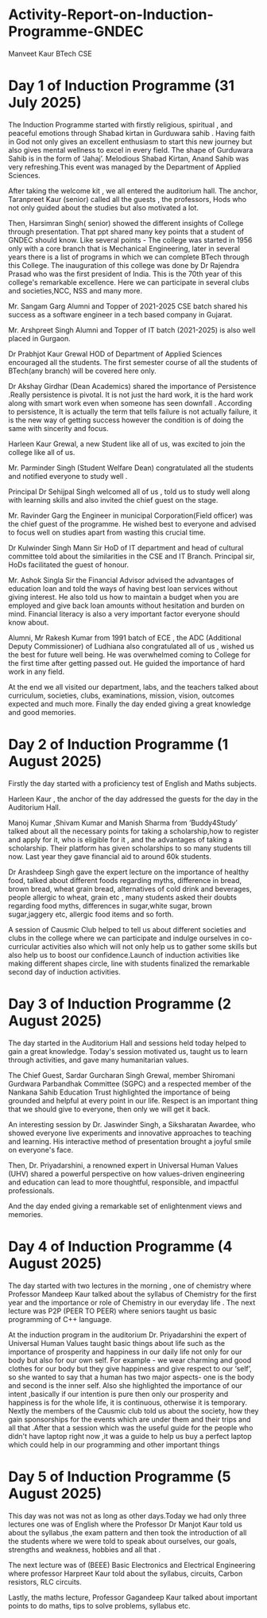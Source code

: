 # Activity-Report-on-Induction-Programme-GNDEC
Manveet Kaur BTech CSE


# Day 1 of Induction Programme (31 July 2025) 

The Induction Programme started with firstly religious, spiritual , and peaceful emotions through Shabad kirtan in Gurduwara sahib . Having faith in God not only gives an excellent enthusiasm to start this new journey but also gives mental wellness to excel in every field. The shape of Gurduwara Sahib is in the form of ‘Jahaj’.  Melodious Shabad Kirtan, Anand Sahib was very refreshing.This event was managed by the Department of Applied Sciences. 


After taking the welcome kit , we all entered the auditorium hall. The anchor, Taranpreet Kaur (senior) called all the guests ,  the          professors, Hods who not only guided about the studies but also motivated a lot. 


Then, Harsimran Singh( senior) showed the different insights of College through presentation. That ppt shared many key points that a student of GNDEC should know. Like several points -
The college was started in 1956 only with a core branch that is Mechanical Engineering, later in several years there is a list of programs in which we can complete BTech through this College. 
The inauguration of this college was done by Dr Rajendra Prasad who was the first president of India. 
This is the 70th year of this college's remarkable excellence.
 Here we can participate in several clubs and societies,NCC, NSS and many more. 


Mr. Sangam Garg Alumni and Topper of 2021-2025 CSE batch shared his success as a software engineer in a tech based company in Gujarat. 


Mr. Arshpreet Singh Alumni and Topper of IT batch (2021-2025) is also well placed in Gurgaon. 


Dr Prabhjot Kaur Grewal HOD of Department of Applied Sciences encouraged all the students. The first semester course of all the students of BTech(any branch) will be covered here only. 


Dr Akshay Girdhar (Dean Academics) shared the importance of  Persistence .Really persistence is pivotal. It is not just the hard work, it is the hard work along with smart work even when someone has seen downfall .
According to persistence, It is actually the term that tells failure is not actually failure, it is the new way of getting success however  the condition is of doing the same with sincerity and focus. 


Harleen Kaur Grewal, a new Student like all of us, was excited to join the college like all of us. 


Mr. Parminder Singh (Student Welfare Dean) congratulated all the students and notified everyone to study well  . 


Principal Dr Sehijpal Singh welcomed all of us , told us to study well along with learning skills and also invited the chief guest on the stage. 


Mr. Ravinder Garg the Engineer in municipal Corporation(Field officer)  was the chief guest of the programme. He wished best to everyone and advised to focus well on studies apart from wasting this crucial time. 


Dr Kulwinder Singh Mann Sir HoD of IT department and head of cultural committee told about the similarities in the CSE and IT Branch. Principal sir, HoDs facilitated the guest of honour. 

Mr. Ashok Singla Sir the Financial Advisor advised the advantages of education loan and told the ways of having best loan services without giving interest. He also told us how to maintain a budget when you are employed and give back loan amounts without hesitation and burden on mind. Financial literacy is also a very important factor everyone should know about. 

Alumni, Mr Rakesh Kumar from 1991 batch of ECE , the ADC (Additional Deputy Commissioner) of Ludhiana also congratulated all of us , wished us the best for future well being. He was overwhelmed coming to College for the first time after getting passed out. He guided the importance of hard work in any field. 

At the end we all visited our department, labs, and the teachers talked about curriculum, societies, clubs, examinations,  mission, vision, outcomes expected and much more. 
Finally the day ended giving a great knowledge and good memories. 

# Day 2 of Induction Programme (1 August 2025) 

Firstly the day started with a proficiency test of English and Maths subjects. 

Harleen Kaur , the anchor of the day addressed the guests for the day in the Auditorium Hall. 

Manoj Kumar ,Shivam Kumar and Manish Sharma from ‘Buddy4Study’ talked about all the necessary points for taking a scholarship,how to register and apply for it, who is eligible for it , and the advantages of taking a scholarship. Their platform has given scholarships to so many students till now. Last year they gave financial aid to around 60k students. 

Dr Arashdeep Singh gave the expert lecture on the importance of healthy food, talked about different foods regarding myths, difference in bread, brown bread, wheat grain bread, alternatives of cold drink and beverages, people allergic to wheat, grain etc ,  many students asked their doubts regarding food myths, differences in sugar,white sugar, brown sugar,jaggery etc, allergic food items and so forth. 

A session of Causmic Club helped to tell us about different societies and clubs in the college where we can participate and indulge ourselves in co- curricular activities also which will not only help us to gather some skills but also help us to boost our confidence.Launch of induction activities like making different shapes circle, line with students finalized the remarkable second day of induction activities.

# Day 3 of Induction Programme (2 August 2025) 

The day started in the Auditorium Hall and sessions held today helped to gain a great knowledge. Today's session motivated us, taught us to learn through activities, and gave many humanitarian values. 

The Chief Guest, Sardar Gurcharan Singh Grewal, member Shiromani Gurdwara Parbandhak Committee (SGPC) and a respected member of the Nankana Sahib Education Trust highlighted the importance of being grounded and helpful at every point in our life. Respect is an important thing that we should give to everyone, then only we will get it back. 

An interesting session by Dr. Jaswinder Singh, a Siksharatan Awardee, who showed everyone  live experiments and innovative approaches to teaching and learning. His interactive method of presentation brought a joyful smile on everyone's face. 

Then, Dr. Priyadarshini, a renowned expert in Universal Human Values (UHV)  shared a powerful perspective on how values-driven engineering and education can lead to more thoughtful, responsible, and impactful professionals. 

And the day ended giving a remarkable set of enlightenment views and memories. 


# Day 4 of Induction Programme (4 August 2025)



The day started with two lectures in the morning , one of chemistry where Professor Mandeep Kaur  talked about the syllabus of Chemistry for the first year and the importance or role of Chemistry in our everyday life . The next lecture was P2P (PEER TO PEER) where seniors taught us basic programming of C++ language. 

At the induction program in the auditorium Dr.  Priyadarshini the expert of  Universal Human Values taught basic things about life such as the importance of prosperity and happiness in our daily life not only for our body but also for our own self. For example - we wear charming and good clothes for our body but they give happiness and give respect to our ‘self’, so she wanted to say that a human has two major aspects- one is  the body and second is the inner self. Also she highlighted the importance of our intent ,basically if our intention is pure then only our prosperity and happiness is for the whole life, it is continuous, otherwise it is temporary. 
Nextly the members of the Causmic club told us about the society, how they gain sponsorships for the events which are under them and their trips and all that .After that a session which was the useful guide for the people who didn't have laptop right now ,it was a guide to help us buy a perfect laptop which could help in our programming and other important things


# Day 5 of Induction Programme (5 August 2025) 

This day was not was not as long as other days.Today we had only three lectures one was of English where the Professor Dr Manjot Kaur told us about the syllabus ,the exam pattern and then took the introduction of all the students where we were told to speak about ourselves, our goals, strengths and weakness, hobbies and all that .

The next lecture was of (BEEE) Basic Electronics and Electrical Engineering where professor Harpreet Kaur told about the syllabus, circuits, Carbon resistors, RLC circuits. 

Lastly, the maths lecture, Professor Gagandeep Kaur talked about important points to do maths, tips to solve problems, syllabus etc. 










